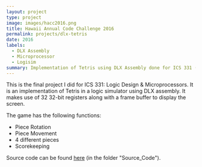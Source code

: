 ```yaml
---
layout: project
type: project
image: images/hacc2016.png
title: Hawaii Annual Code Challenge 2016
permalink: projects/dlx-tetris
date: 2016
labels:
  - DLX Assembly
  - Microprocessor
  - Logisim
summary: Implementation of Tetris using DLX Assembly done for ICS 331 (Requires Logisim)
---
```


This is the final project I did for ICS 331: Logic Design & Microprocessors. It is an implementation of Tetris in a logic simulator using DLX assembly. It makes use of 32 32-bit registers along with a frame buffer to display the screen.

The game has the following functions:
- Piece Rotation
- Piece Movement
- 4 different pieces
- Scorekeeping

Source code can be found [here](https://github.com/alexcw234/dlxtetris/) (in the folder "Source_Code").
